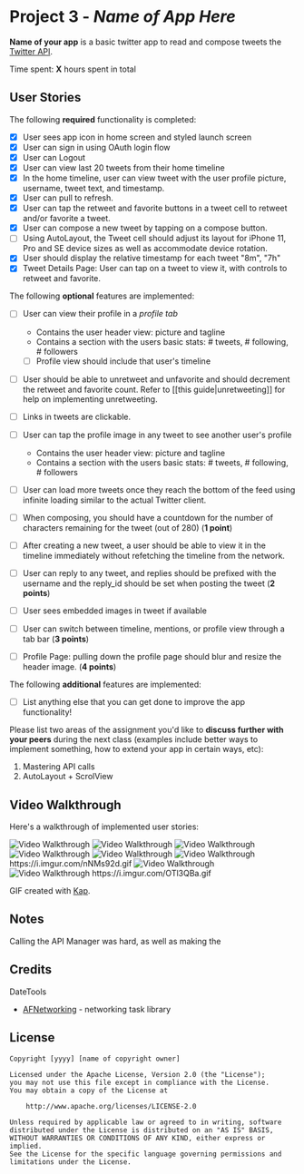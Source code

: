 # Project 3 - *Name of App Here*

**Name of your app** is a basic twitter app to read and compose tweets the [Twitter API](https://apps.twitter.com/).

Time spent: **X** hours spent in total

## User Stories

The following **required** functionality is completed:

- [x] User sees app icon in home screen and styled launch screen
- [x] User can sign in using OAuth login flow
- [x] User can Logout
- [x] User can view last 20 tweets from their home timeline
- [x] In the home timeline, user can view tweet with the user profile picture, username, tweet text, and timestamp.
- [x] User can pull to refresh.
- [x] User can tap the retweet and favorite buttons in a tweet cell to retweet and/or favorite a tweet.
- [x] User can compose a new tweet by tapping on a compose button.
- [ ] Using AutoLayout, the Tweet cell should adjust its layout for iPhone 11, Pro and SE device sizes as well as accommodate device rotation.
- [x] User should display the relative timestamp for each tweet "8m", "7h"
- [x] Tweet Details Page: User can tap on a tweet to view it, with controls to retweet and favorite.

The following **optional** features are implemented:

- [ ] User can view their profile in a *profile tab*
  - Contains the user header view: picture and tagline
  - Contains a section with the users basic stats: # tweets, # following, # followers
  - [ ] Profile view should include that user's timeline
- [ ] User should be able to unretweet and unfavorite and should decrement the retweet and favorite count. Refer to [[this guide|unretweeting]] for help on implementing unretweeting.
- [ ] Links in tweets are clickable.
- [ ] User can tap the profile image in any tweet to see another user's profile
  - Contains the user header view: picture and tagline
  - Contains a section with the users basic stats: # tweets, # following, # followers
- [ ] User can load more tweets once they reach the bottom of the feed using infinite loading similar to the actual Twitter client.
- [ ] When composing, you should have a countdown for the number of characters remaining for the tweet (out of 280) (**1 point**)
- [ ] After creating a new tweet, a user should be able to view it in the timeline immediately without refetching the timeline from the network.
- [ ] User can reply to any tweet, and replies should be prefixed with the username and the reply_id should be set when posting the tweet (**2 points**)
- [ ] User sees embedded images in tweet if available
- [ ] User can switch between timeline, mentions, or profile view through a tab bar (**3 points**)
- [ ] Profile Page: pulling down the profile page should blur and resize the header image. (**4 points**)


The following **additional** features are implemented:

- [ ] List anything else that you can get done to improve the app functionality!

Please list two areas of the assignment you'd like to **discuss further with your peers** during the next class (examples include better ways to implement something, how to extend your app in certain ways, etc):

1. Mastering API calls
2. AutoLayout + ScrolView

## Video Walkthrough

Here's a walkthrough of implemented user stories:

<img src='https://i.imgur.com/KIKfFzI.gif' title='Video Walkthrough' width='' alt='Video Walkthrough' />
<img src='https://i.imgur.com/1mm4jR4.gif' title='Video Walkthrough' width='' alt='Video Walkthrough' />
<img src='https://i.imgur.com/0aTFyxo.gif' title='Video Walkthrough' width='' alt='Video Walkthrough' />
<img src='https://i.imgur.com/Q4222G2.gif' title='Video Walkthrough' width='' alt='Video Walkthrough' />
<img src='https://i.imgur.com/tqaKdIx.gif' title='Video Walkthrough' width='' alt='Video Walkthrough' />
<img src='https://i.imgur.com/nNMs92d.gif' title='Video Walkthrough' width='' alt='Video Walkthrough' />
https://i.imgur.com/nNMs92d.gif

<img src='https://i.imgur.com/rNpOPyu.gif' title='Video Walkthrough' width='' alt='Video Walkthrough' />
<img src='https://i.imgur.com/OTl3QBa.gif' title='Video Walkthrough' width='' alt='Video Walkthrough' />
https://i.imgur.com/OTl3QBa.gif


GIF created with [Kap](https://getkap.co/).

## Notes


Calling the API Manager was hard, as well as making the 


## Credits

DateTools

- [AFNetworking](https://github.com/AFNetworking/AFNetworking) - networking task library

## License

    Copyright [yyyy] [name of copyright owner]

    Licensed under the Apache License, Version 2.0 (the "License");
    you may not use this file except in compliance with the License.
    You may obtain a copy of the License at

        http://www.apache.org/licenses/LICENSE-2.0

    Unless required by applicable law or agreed to in writing, software
    distributed under the License is distributed on an "AS IS" BASIS,
    WITHOUT WARRANTIES OR CONDITIONS OF ANY KIND, either express or implied.
    See the License for the specific language governing permissions and
    limitations under the License.